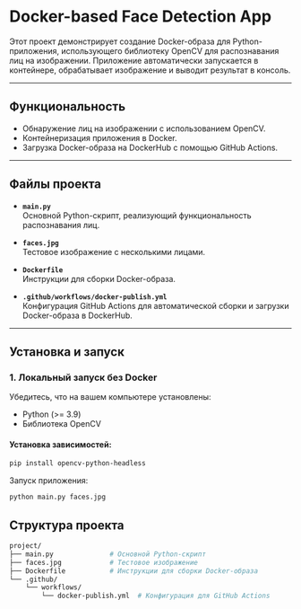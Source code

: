 # Docker-based Face Detection App

Этот проект демонстрирует создание Docker-образа для Python-приложения, использующего библиотеку OpenCV для распознавания лиц на изображении. Приложение автоматически запускается в контейнере, обрабатывает изображение и выводит результат в консоль.

---

## Функциональность
- Обнаружение лиц на изображении с использованием OpenCV.
- Контейнеризация приложения в Docker.
- Загрузка Docker-образа на DockerHub с помощью GitHub Actions.

---

## Файлы проекта
- **`main.py`**  
  Основной Python-скрипт, реализующий функциональность распознавания лиц.
  
- **`faces.jpg`**  
  Тестовое изображение с несколькими лицами.

- **`Dockerfile`**  
  Инструкции для сборки Docker-образа.

- **`.github/workflows/docker-publish.yml`**  
  Конфигурация GitHub Actions для автоматической сборки и загрузки Docker-образа в DockerHub.

---

## Установка и запуск

### 1. Локальный запуск без Docker
Убедитесь, что на вашем компьютере установлены:
- Python (>= 3.9)
- Библиотека OpenCV

#### Установка зависимостей:
```bash
pip install opencv-python-headless
```
Запуск приложения:

```bash
python main.py faces.jpg
```

## Структура проекта
``` bash
project/
├── main.py              # Основной Python-скрипт
├── faces.jpg            # Тестовое изображение
├── Dockerfile           # Инструкции для сборки Docker-образа
└── .github/
    └── workflows/
        └── docker-publish.yml  # Конфигурация для GitHub Actions
```
